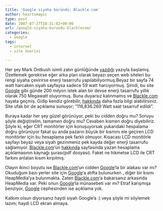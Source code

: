 ```yaml
---
title: 'Google siyaha büründü: Blackle.com'
author: heartsmagic
type: post
date: 2007-07-27T18:31:02+00:00
url: /google-siyaha-burundu-blacklecom/
categories:
  - Google
tags:
  - internet
  - site önerisi

---
```

<a href="https://www.blackle.com" target="_blank" title="blackle.jpg"></a>Her şey Mark Ontkush isimli zatın günlüğünde <a href="https://ecoiron.blogspot.com/2007/01/black-google-would-save-3000-megawatts.html" target="_blank">yazdığı</a> yazıyla başlamış. Özetlemek gerekirse eğer arka plan olarak beyazı seçen web siteleri bu rengi siyaha çevirirse enerji tasarrufu yapılabiliyormuş.Beyaz bir sayfa 74 watt harcaken siyah sayfaysa sadece 59 watt harcıyormuş. Şimdi, bu site <a href="https://www.google.com" target="_blank">Google</a> gibi günde 200 milyon istek alan bir devse enerji tasarrufu yıllık olarak 750 Megawatt oluyormuş. Buna duyarsız kalınmamış ve <a href="https://www.blackle.com" target="_blank">Blackle.com</a> hayata geçmiş. Gidip kendiz görebilir, <a href="https://www.blackle.com/about/" target="_blank">hakkında</a> daha fazla bilgi alabilirsiniz. Site ufak bir de açıklama sunuyor; &#8220;116,836.269 Watt saat tasarruf edildi&#8221;.

Buraya kadar her şey güzel görünüyor, peki bu cidden doğru mu? Soruyu şöyle değiştirelim, tamamen doğru mu? Cevaben kısmen doğru diyebiliriz. Şöyle ki, eğer CRT monitörler için konuşuyorsak yukarıdaki hespalama doğru görünüyor fakat şu anda pazarın büyük bir kısmını ele geçiren LCD monitörler için bu hesaplama pek farklı olmuyor. Kısacası LCD monitörle sayfayı beyaz veya siyah gezinmeniz pek kayda değer enerji tasarrufu sağlamıyor. <a href="https://www.blackle.com" target="_blank">Blackle.com</a>&#8216;un <a href="https://www.blackle.com/about/" target="_blank">hakkında</a> sayfasında yazan hesaplama açıklamasının kaynağı şurası(pdf dosyası). Faket ne hikmetse LCD ile CRT farkını anlatan kısım kırpılmış.

Olayın ikinci boyutu ise <a href="https://www.blackle.com" target="_blank">Blackle.com</a>&#8216;un cidden <a href="https://www.google.com" target="_blank">Google</a>&#8216;la bir alakası var mı? Okuduğum bazı yerler site için <a href="https://www.google.com" target="_blank">Google</a>&#8216;a atıfta bulunurken , diğer bir kısmı HeapMedia&#8217;ya bulunmakta. Zaten <a href="https://www.blackle.com" target="_blank">Blackle.com</a>&#8216;a bakarsanız arkasında HeapMedia var. Peki onun <a href="https://www.google.com" target="_blank">Google</a>&#8216;la münasebeti var mı? Etraf karışmışa benziyor, <a href="https://www.google.com" target="_blank">Google</a> cephesinden ise açıklama yok.

Katkım olsun diyorsanız haydi siyah Google&#8217;a :) veya şöyle mi söylemek lazım; haydi LCD ekran almaya.